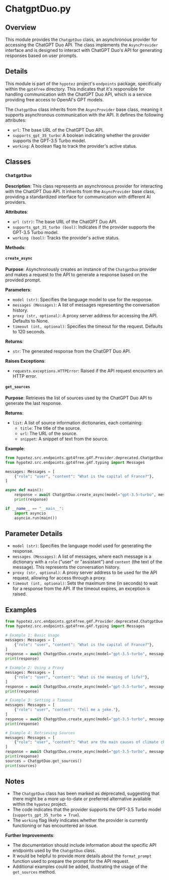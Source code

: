 # ChatgptDuo.py

## Overview

This module provides the `ChatgptDuo` class, an asynchronous provider for accessing the ChatGPT Duo API. The class implements the `AsyncProvider` interface and is designed to interact with ChatGPT Duo's API for generating responses based on user prompts. 

## Details

This module is part of the `hypotez` project's `endpoints` package, specifically within the `gpt4free` directory. This indicates that it's responsible for handling communication with the ChatGPT Duo API, which is a service providing free access to OpenAI's GPT models. 

The `ChatgptDuo` class inherits from the `AsyncProvider` base class, meaning it supports asynchronous communication with the API. It defines the following attributes:

- `url`: The base URL of the ChatGPT Duo API.
- `supports_gpt_35_turbo`: A boolean indicating whether the provider supports the GPT-3.5 Turbo model.
- `working`: A boolean flag to track the provider's active status.

## Classes

### `ChatgptDuo`

**Description**: This class represents an asynchronous provider for interacting with the ChatGPT Duo API. It inherits from the `AsyncProvider` base class, providing a standardized interface for communication with different AI providers.

**Attributes**:

- `url (str)`: The base URL of the ChatGPT Duo API.
- `supports_gpt_35_turbo (bool)`: Indicates if the provider supports the GPT-3.5 Turbo model.
- `working (bool)`: Tracks the provider's active status.

**Methods**:

#### `create_async`

**Purpose**:  Asynchronously creates an instance of the `ChatgptDuo` provider and makes a request to the API to generate a response based on the provided prompt. 

**Parameters**:

- `model (str)`: Specifies the language model to use for the response.
- `messages (Messages)`: A list of messages representing the conversation history.
- `proxy (str, optional)`: A proxy server address for accessing the API. Defaults to None.
- `timeout (int, optional)`:  Specifies the timeout for the request. Defaults to 120 seconds.

**Returns**:

- `str`: The generated response from the ChatGPT Duo API. 

**Raises Exceptions**:

- `requests.exceptions.HTTPError`:  Raised if the API request encounters an HTTP error.

#### `get_sources`

**Purpose**: Retrieves the list of sources used by the ChatGPT Duo API to generate the last response. 

**Returns**:

- `list`: A list of source information dictionaries, each containing:
  - `title`: The title of the source.
  - `url`: The URL of the source.
  - `snippet`: A snippet of text from the source.

**Example**:

```python
from hypotez.src.endpoints.gpt4free.g4f.Provider.deprecated.ChatgptDuo import ChatgptDuo
from hypotez.src.endpoints.gpt4free.g4f.typing import Messages

messages: Messages = [
    {"role": "user", "content": "What is the capital of France?"},
]

async def main():
    response = await ChatgptDuo.create_async(model="gpt-3.5-turbo", messages=messages)
    print(response)

if __name__ == "__main__":
    import asyncio
    asyncio.run(main())
```

## Parameter Details

- `model (str)`: Specifies the language model used for generating the response.  
- `messages (Messages)`: A list of messages, where each message is a dictionary with a `role` ("user" or "assistant") and `content` (the text of the message). This represents the conversation history.
- `proxy (str, optional)`:  A proxy server address to be used for the API request, allowing for access through a proxy. 
- `timeout (int, optional)`: Sets the maximum time (in seconds) to wait for a response from the API. If the timeout expires, an exception is raised. 


## Examples

```python
from hypotez.src.endpoints.gpt4free.g4f.Provider.deprecated.ChatgptDuo import ChatgptDuo
from hypotez.src.endpoints.gpt4free.g4f.typing import Messages

# Example 1: Basic Usage
messages: Messages = [
    {"role": "user", "content": "What is the capital of France?"},
]
response = await ChatgptDuo.create_async(model="gpt-3.5-turbo", messages=messages)
print(response)

# Example 2: Using a Proxy
messages: Messages = [
    {"role": "user", "content": "What is the meaning of life?"},
]
response = await ChatgptDuo.create_async(model="gpt-3.5-turbo", messages=messages, proxy="http://127.0.0.1:8080")
print(response)

# Example 3: Setting a Timeout
messages: Messages = [
    {"role": "user", "content": "Tell me a joke."},
]
response = await ChatgptDuo.create_async(model="gpt-3.5-turbo", messages=messages, timeout=60)
print(response)

# Example 4: Retrieving Sources
messages: Messages = [
    {"role": "user", "content": "What are the main causes of climate change?"},
]
response = await ChatgptDuo.create_async(model="gpt-3.5-turbo", messages=messages)
print(response)
sources = ChatgptDuo.get_sources()
print(sources)
```

## Notes

- The `ChatgptDuo` class has been marked as deprecated, suggesting that there might be a more up-to-date or preferred alternative available within the `hypotez` project. 
- The code indicates that the provider supports the GPT-3.5 Turbo model (`supports_gpt_35_turbo = True`).
- The `working` flag likely indicates whether the provider is currently functioning or has encountered an issue.

**Further Improvements**:

-  The documentation should include information about the specific API endpoints used by the `ChatgptDuo` class.
- It would be helpful to provide more details about the `format_prompt` function used to prepare the prompt for the API request.
-  Additional examples could be added, illustrating the usage of the `get_sources` method.